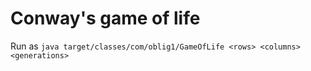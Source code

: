 # Conway's game of life
Run as `java target/classes/com/oblig1/GameOfLife <rows> <columns> <generations>`
